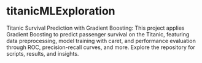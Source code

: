 # titanicMLExploration
Titanic Survival Prediction with Gradient Boosting: This project applies Gradient Boosting to predict passenger survival on the Titanic, featuring data preprocessing, model training with caret, and performance evaluation through ROC, precision-recall curves, and more. Explore the repository for scripts, results, and insights.
